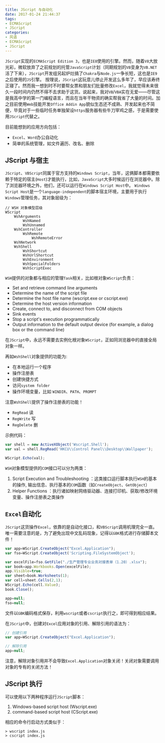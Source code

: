 ```yaml
---
title: JScript 与自动化
date: 2017-01-24 21:44:37
tags:
- ECMAScript
- JScript
categories:
- 风语
- ECMAScript
- JScript
---
```


`JScript`实现的`ECMAScript Edition 3`，也是`IE8`使用的引擎。然而，随着`V8`大放光彩，微软放弃了之前规划的托管`JavaScript`计划（同期规划的`VB`变身为`VB.NET`活了下来），`JScript`开发组另起炉灶搞了`Chakra`与`Node.js`一争长短，这也是`IE9`之后使用的`JS`引擎。
按理说，`JScript`这玩意儿停止开发这么多年了，早应该寿终正寝了。然而我一想到时不时要帮女票和朋友们批量修改`Excel`，我就觉得未来很久一段时间内仍然不得不去求助于这货。说起来，我对`VB`/`VBA`实在无爱——尽管这是我高中学的第一门编程语言，而且在当年干物资的确实帮我省了大量的时间。加之目前使用`Web`技能开发`Office Addin App`貌似生态还不成熟、开发起来也不简便，毕竟对于一些临时任务单独架设`https`服务器有些牛刀宰鸡之感，于是需要使用`JScript`代替之。

目前能想到的应用方向包括：
* `Excel`、`Word`办公自动化
* 简单的系统管理，如文件遍历、改名、删除

## JScript 与宿主

`JScript`、`VBScript`同属于官方支持的`Windows Script`，当年，这俩脚本都需要依赖于特定的宿主(`Host`)才能执行，比如，`JavaScript`大多时候运行在浏览器中。除了浏览器环境之外，他们，还可以运行在`Windows Script Host`中。
`Windows Script Host`是一个`language-independent`的脚本宿主环境，主要用于执行`Windows`管理任务，其对象层级为：
```
// WSH 对象模型层级
WScript
    WshArguments
        WshNamed
        WshUnnamed
    WshController
        WshRemote
            WshRemoteError
    WshNetwork
    WshShell
        WshShortcut
        WshUrlShortcut
        WshEnvironment
        WshSpecialFolders
        WshScriptExec
```
`WSH`提供的对象都与相应的管理`Task`相关，比如根对象`WScript`负责：

* Set and retrieve command line arguments
* Determine the name of the script file 
* Determine the host file name (wscript.exe or cscript.exe)
* Determine the host version information
* Create, connect to, and disconnect from COM objects
* Sink events
* Stop a script's execution programmatically
* Output information to the default output device (for example, a dialog box or the command line)

在`JScript`中，永远不需要去实例化根对象`WScript`，正如同浏览器中的直接全局对象一样。

再如`WshShell`对象提供的功能为:

* 在本地运行一个程序
* 操作注册表
* 创建快捷方式
* 访问`system folder`
* 操作环境变量，比如 `WINDIR`、`PATH`、`PROMPT`

注意`WshShell`提供了操作注册表的功能！

* `RegRead` 读
* `RegWrite` 写
* `RegDelete` 删

示例代码：
```JavaScript
var shell = new ActiveXObject('Wscript.Shell'); 
var val = shell.RegRead('HKCU\\Control Panel\\Desktop\\Wallpaper'); 

WScript.Echo(val);
```

`WSH`对象模型提供的`COM`接口可以分为两类：

1. Script Execution and Troubleshooting ：这类接口运行脚本执行`WSH`的基本的操作, 输出信息、执行基本的`COM`函数（如`CreateObject`、`GetObject`）
2. Helper Functions ：执行诸如映射网络驱动器、连接打印机、获取/修改环境变量、操作注册表之类操作

## `Excel`自动化

`JScript`这货操作`Excel`，依靠的是自动化接口，和`VBScript`调用机理完全一直。唯一需要注意的是，为了避免出现中文乱码现象，记得以`GBK`格式进行存储脚本文件！

```JavaScript
var app=WScript.CreateObject("Excel.Application");
var fso=WScript.CreateObject('Scripting.FileSystemObject');

var excelFile=fso.GetFile("./生产管理专业业务对接表单（1.20）.xlsx");
var book=app.Workbooks.Open(excelFile);
app.Visible=true;
var sheet=book.Worksheets(1);
var cell=sheet.Cells(2,1);
WScript.Echo(cell.Value);
book.Close();

app=null;
fso=null;
```
文件以`GBK`编码格式保存，利用`wscript`或者`cscript`执行之，即可得到相应结果。

在`JScript`中，创建对`Excel`应用对象的引用、解除引用的语法为：
```JavaScript
// 创建引用
var app=WScript.CreateObject("Excel.Application");

// 解除引用
app=null;
```
注意，解除对象引用并不会导致`Excel.Application`对象关闭！关闭对象需要调用对象的专有的关闭方法！

## JScript 执行

可以使用以下两种程序运行`JScript`脚本：
1. Windows-based script host (Wscript.exe)
2. command-based script host (CScript.exe)

相应的命令行启动方式类似于：
```
> wscript index.js
> cscript index.js
```
